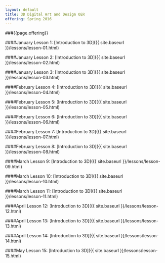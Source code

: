 ```yaml
---
layout: default
title: 3D Digital Art and Design OER
offering: Spring 2016
---
```

###{{page.offering}}

####January
Lesson 1: [Introduction to 3D]({{ site.baseurl }}/lessons/lesson-01.html)

####January
Lesson 2: [Introduction to 3D]({{ site.baseurl }}/lessons/lesson-02.html)

####January
Lesson 3: [Introduction to 3D]({{ site.baseurl }}/lessons/lesson-03.html)

####February
Lesson 4: [Introduction to 3D]({{ site.baseurl }}/lessons/lesson-04.html)

####February
Lesson 5: [Introduction to 3D]({{ site.baseurl }}/lessons/lesson-05.html)

####February
Lesson 6: [Introduction to 3D]({{ site.baseurl }}/lessons/lesson-06.html)

####February
Lesson 7: [Introduction to 3D]({{ site.baseurl }}/lessons/lesson-07.html)

####February
Lesson 8: [Introduction to 3D]({{ site.baseurl }}/lessons/lesson-08.html)

####March
Lesson 9: [Introduction to 3D]({{ site.baseurl }}/lessons/lesson-09.html)

####March
Lesson 10: [Introduction to 3D]({{ site.baseurl }}/lessons/lesson-10.html)

####March
Lesson 11: [Introduction to 3D]({{ site.baseurl }}/lessons/lesson-11.html)

####April
Lesson 12: [Introduction to 3D]({{ site.baseurl }}/lessons/lesson-12.html)

####April
Lesson 13: [Introduction to 3D]({{ site.baseurl }}/lessons/lesson-13.html)

####April
Lesson 14: [Introduction to 3D]({{ site.baseurl }}/lessons/lesson-14.html)

####May
Lesson 15: [Introduction to 3D]({{ site.baseurl }}/lessons/lesson-15.html)
